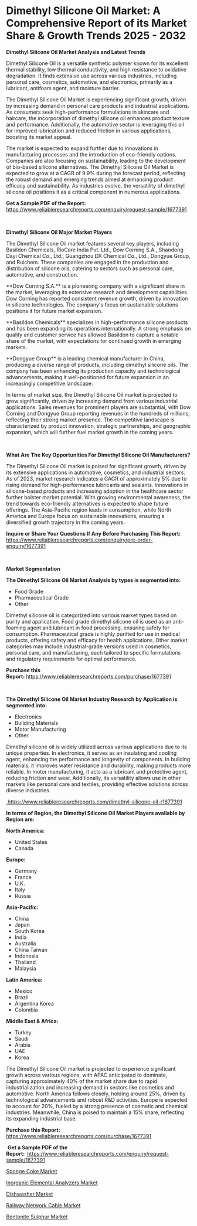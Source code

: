 <p><h1>Dimethyl Silicone Oil Market: A Comprehensive Report of its Market Share & Growth Trends 2025 - 2032</h1></p><p><strong>Dimethyl Silicone Oil Market Analysis and Latest Trends</strong></p>
<p><p>Dimethyl Silicone Oil is a versatile synthetic polymer known for its excellent thermal stability, low thermal conductivity, and high resistance to oxidative degradation. It finds extensive use across various industries, including personal care, cosmetics, automotive, and electronics, primarily as a lubricant, antifoam agent, and moisture barrier.</p><p>The Dimethyl Silicone Oil Market is experiencing significant growth, driven by increasing demand in personal care products and industrial applications. As consumers seek high-performance formulations in skincare and haircare, the incorporation of dimethyl silicone oil enhances product texture and performance. Additionally, the automotive sector is leveraging this oil for improved lubrication and reduced friction in various applications, boosting its market appeal.</p><p>The market is expected to expand further due to innovations in manufacturing processes and the introduction of eco-friendly options. Companies are also focusing on sustainability, leading to the development of bio-based silicone alternatives. The Dimethyl Silicone Oil Market is expected to grow at a CAGR of 9.9% during the forecast period, reflecting the robust demand and emerging trends aimed at enhancing product efficacy and sustainability. As industries evolve, the versatility of dimethyl silicone oil positions it as a critical component in numerous applications.</p></p>
<p><strong>Get a Sample PDF of the Report:&nbsp;</strong> <a href="https://www.reliableresearchreports.com/enquiry/request-sample/1677391?utm_campaign=12&utm_medium=2&utm_source=Github&utm_content=ia&utm_term=31012025&utm_id=dimethyl-silicone-oil">https://www.reliableresearchreports.com/enquiry/request-sample/1677391</a></p>
<p>&nbsp;</p>
<p><strong>Dimethyl Silicone Oil Major Market Players</strong></p>
<p><p>The Dimethyl Silicone Oil market features several key players, including Basildon Chemicals, RioCare India Pvt. Ltd., Dow Corning S.A., Shandong Dayi Chemical Co., Ltd., Guangzhou DX Chemical Co., Ltd., Dongyue Group, and Ruichem. These companies are engaged in the production and distribution of silicone oils, catering to sectors such as personal care, automotive, and construction.</p><p>**Dow Corning S.A.** is a pioneering company with a significant share in the market, leveraging its extensive research and development capabilities. Dow Corning has reported consistent revenue growth, driven by innovation in silicone technologies. The company's focus on sustainable solutions positions it for future market expansion.</p><p>**Basildon Chemicals** specializes in high-performance silicone products and has been expanding its operations internationally. A strong emphasis on quality and customer service has allowed Basildon to capture a notable share of the market, with expectations for continued growth in emerging markets.</p><p>**Dongyue Group** is a leading chemical manufacturer in China, producing a diverse range of products, including dimethyl silicone oils. The company has been enhancing its production capacity and technological advancements, making it well-positioned for future expansion in an increasingly competitive landscape.</p><p>In terms of market size, the Dimethyl Silicone Oil market is projected to grow significantly, driven by increasing demand from various industrial applications. Sales revenues for prominent players are substantial, with Dow Corning and Dongyue Group reporting revenues in the hundreds of millions, reflecting their strong market presence. The competitive landscape is characterized by product innovation, strategic partnerships, and geographic expansion, which will further fuel market growth in the coming years.</p></p>
<p>&nbsp;</p>
<p><strong>What Are The Key Opportunities For Dimethyl Silicone Oil Manufacturers?</strong></p>
<p><p>The Dimethyl Silicone Oil market is poised for significant growth, driven by its extensive applications in automotive, cosmetics, and industrial sectors. As of 2023, market research indicates a CAGR of approximately 5% due to rising demand for high-performance lubricants and sealants. Innovations in silicone-based products and increasing adoption in the healthcare sector further bolster market potential. With growing environmental awareness, the trend towards eco-friendly alternatives is expected to shape future offerings. The Asia-Pacific region leads in consumption, while North America and Europe focus on sustainable innovations, ensuring a diversified growth trajectory in the coming years.</p></p>
<p><strong>Inquire or Share Your Questions If Any Before Purchasing This Report:</strong> <a href="https://www.reliableresearchreports.com/enquiry/pre-order-enquiry/1677391?utm_campaign=12&utm_medium=2&utm_source=Github&utm_content=ia&utm_term=31012025&utm_id=dimethyl-silicone-oil">https://www.reliableresearchreports.com/enquiry/pre-order-enquiry/1677391</a></p>
<p>&nbsp;</p>
<p><strong>Market Segmentation</strong></p>
<p><strong>The Dimethyl Silicone Oil Market Analysis by types is segmented into:</strong></p>
<p><ul><li>Food Grade</li><li>Pharmaceutical Grade</li><li>Other</li></ul></p>
<p><p>Dimethyl silicone oil is categorized into various market types based on purity and application. Food grade dimethyl silicone oil is used as an anti-foaming agent and lubricant in food processing, ensuring safety for consumption. Pharmaceutical grade is highly purified for use in medical products, offering safety and efficacy for health applications. Other market categories may include industrial-grade versions used in cosmetics, personal care, and manufacturing, each tailored to specific formulations and regulatory requirements for optimal performance.</p></p>
<p><strong>Purchase this Report:&nbsp;</strong><a href="https://www.reliableresearchreports.com/purchase/1677391?utm_campaign=12&utm_medium=2&utm_source=Github&utm_content=ia&utm_term=31012025&utm_id=dimethyl-silicone-oil">https://www.reliableresearchreports.com/purchase/1677391</a></p>
<p>&nbsp;</p>
<p><strong>The Dimethyl Silicone Oil Market Industry Research by Application is segmented into:</strong></p>
<p><ul><li>Electronics</li><li>Building Materials</li><li>Motor Manufacturing</li><li>Other</li></ul></p>
<p><p>Dimethyl silicone oil is widely utilized across various applications due to its unique properties. In electronics, it serves as an insulating and cooling agent, enhancing the performance and longevity of components. In building materials, it improves water resistance and durability, making products more reliable. In motor manufacturing, it acts as a lubricant and protective agent, reducing friction and wear. Additionally, its versatility allows use in other markets like personal care and textiles, providing effective solutions across diverse industries.</p></p>
<p><a href="https://www.reliableresearchreports.com/dimethyl-silicone-oil-r1677391?utm_campaign=12&utm_medium=2&utm_source=Github&utm_content=ia&utm_term=31012025&utm_id=dimethyl-silicone-oil">&nbsp;https://www.reliableresearchreports.com/dimethyl-silicone-oil-r1677391</a></p>
<p><strong>In terms of Region, the Dimethyl Silicone Oil Market Players available by Region are:</strong></p>
<p>
    <p> <strong> North America: </strong>
        <ul>
            <li>United States</li>
            <li>Canada</li>
        </ul>
        </p> 
    <p> <strong> Europe: </strong>
        <ul>
            <li>Germany</li>
            <li>France</li>
            <li>U.K.</li>
            <li>Italy</li>
            <li>Russia</li>
        </ul>
        </p> 
    <p> <strong> Asia-Pacific: </strong>
        <ul>
            <li>China</li>
            <li>Japan</li>
            <li>South Korea</li>
            <li>India</li>
            <li>Australia</li>
            <li>China Taiwan</li>
            <li>Indonesia</li>
            <li>Thailand</li>
            <li>Malaysia</li>
        </ul>
        </p> 
    <p> <strong> Latin America: </strong>
        <ul>
            <li>Mexico</li>
            <li>Brazil</li>
            <li>Argentina Korea</li>
            <li>Colombia</li>
        </ul>
        </p> 
    <p> <strong> Middle East & Africa: </strong>
        <ul>
            <li>Turkey</li>
            <li>Saudi</li>
            <li>Arabia</li>
            <li>UAE</li>
            <li>Korea</li>
        </ul>
    </p>
    </p>
<p><p>The Dimethyl Silicone Oil market is projected to experience significant growth across various regions, with APAC anticipated to dominate, capturing approximately 40% of the market share due to rapid industrialization and increasing demand in sectors like cosmetics and automotive. North America follows closely, holding around 25%, driven by technological advancements and robust R&D activities. Europe is expected to account for 20%, fueled by a strong presence of cosmetic and chemical industries. Meanwhile, China is poised to maintain a 15% share, reflecting its expanding industrial base.</p></p>
<p><strong>Purchase this Report: </strong><a href="https://www.reliableresearchreports.com/purchase/1677391?utm_campaign=12&utm_medium=2&utm_source=Github&utm_content=ia&utm_term=31012025&utm_id=dimethyl-silicone-oil">https://www.reliableresearchreports.com/purchase/1677391</a></p>
<p>&nbsp;<strong>Get a Sample PDF of the Report:&nbsp;&nbsp;</strong><a href="https://www.reliableresearchreports.com/enquiry/request-sample/1677391?utm_campaign=12&utm_medium=2&utm_source=Github&utm_content=ia&utm_term=31012025&utm_id=dimethyl-silicone-oil">https://www.reliableresearchreports.com/enquiry/request-sample/1677391</a></p>
<p><strong></strong></p>
<p><p><a href="https://github.com/schwminh2001101/Market-Research-Report-List-1/blob/main/sponge-coke-market.md?utm_campaign=12&utm_medium=2&utm_source=Github&utm_content=ia&utm_term=31012025&utm_id=dimethyl-silicone-oil">Sponge Coke Market</a></p><p><a href="https://www.linkedin.com/pulse/inorganic-elemental-analyzers-market-trends-growth-outlook-2025-2svqf?utm_campaign=12&utm_medium=2&utm_source=Github&utm_content=ia&utm_term=31012025&utm_id=dimethyl-silicone-oil">Inorganic Elemental Analyzers Market</a></p><p><a href="https://www.linkedin.com/pulse/dishwasher-market-regional-outlook-competition-2025-2032-revidease-ijn7f?utm_campaign=12&utm_medium=2&utm_source=Github&utm_content=ia&utm_term=31012025&utm_id=dimethyl-silicone-oil">Dishwasher Market</a></p><p><a href="https://www.linkedin.com/pulse/exploring-railway-network-cable-market-strategic-insights-growth-hq1ef?utm_campaign=12&utm_medium=2&utm_source=Github&utm_content=ia&utm_term=31012025&utm_id=dimethyl-silicone-oil">Railway Network Cable Market</a></p><p><a href="https://github.com/triattwood9919/Market-Research-Report-List-1/blob/main/bentonite-sulphur-market.md?utm_campaign=12&utm_medium=2&utm_source=Github&utm_content=ia&utm_term=31012025&utm_id=dimethyl-silicone-oil">Bentonite Sulphur Market</a></p></p>